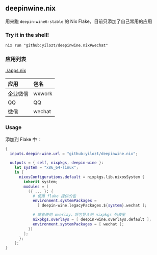 ## deepinwine.nix

用来跑 `deepin-wine6-stable` 的 Nix Flake，目前只添加了自己常用的应用

### Try it in the shell!

```console
nix run "github:yilozt/deepinwine.nix#wechat"
```

### 应用列表

[./apps.nix](./apps.nix)

| 应用     | 包名   |
|:---------|:-------|
| 企业微信 | wxwork |
| QQ       | QQ     |
| 微信     | wechat |

### Usage

添加到 Flake 中：

```nix
{
  inputs.deepin-wine.url = "github:yilozt/deepinwine.nix";

  outputs = { self, nixpkgs, deepin-wine }:
    let system = "x86_64-linux";
    in {
      nixosConfigurations.default = nixpkgs.lib.nixosSystem {
        inherit system;
        modules = [
          ({ ... }: {
            # 使用 flake 提供的包
            environment.systemPackages =
              [ deepin-wine.legacyPackages.${system}.wechat ];

            # 或者使用 overlay，将包导入到 nixpkgs 列表里
            nixpkgs.overlays = [ deepin-wine.overlays.default ];
            environment.systemPackages = [ wechat ];
          })
        ];
      };
    };
}
```

